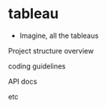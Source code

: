 # tableau

- Imagine, all the tableaus

Project structure overview

coding guidelines

API docs

etc